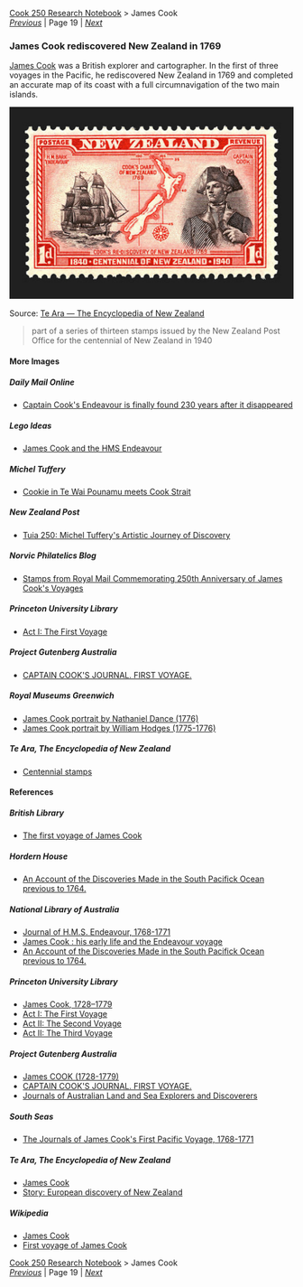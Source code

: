[Cook 250 Research Notebook](../) > James Cook  
*[Previous](../p18-tupaia/)* | Page 19 | *[Next](../p20-star-navigation/)*
### James Cook rediscovered New Zealand in 1769

[James Cook][COOK] was a British explorer and cartographer.
In the first of three voyages in the Pacific, he rediscovered New Zealand
in 1769 and completed an accurate map of its coast with a full circumnavigation
of the two main islands.

![Cook's re-discovery of New Zealand 1769, Centennial of New Zealand Stamp, 1840](pictures/148x100-WxHmm-james-cook.jpg)

Source: [Te Ara — The Encyclopedia of New Zealand](https://teara.govt.nz/en/zoomify/43023/centennial-stamps)

> part of a series of thirteen stamps issued by the New Zealand Post Office
> for the centennial of New Zealand in 1940

#### More Images

##### Daily Mail Online

* [Captain Cook's Endeavour is finally found 230 years after it disappeared](https://www.dailymail.co.uk/news/article-3568740/Captain-Cook-s-HMS-Endeavour-United-States.html)

##### Lego Ideas

* [James Cook and the HMS Endeavour](https://ideas.lego.com/projects/73681484-d113-419a-9dfb-571bf49246a4)

##### Michel Tuffery

* [Cookie in Te Wai Pounamu meets Cook Strait](https://micheltuffery.co.nz/product/cookie-in-te-wai-pounamu-meets-cook-strait/)

##### New Zealand Post

* [Tuia 250: Michel Tuffery's Artistic Journey of Discovery](https://stamps.nzpost.co.nz/new-zealand/2019/tuia-250-michel-tufferys-artistic-journey-discovery)

##### Norvic Philatelics Blog

* [Stamps from Royal Mail Commemorating 250th Anniversary of James Cook's Voyages](https://blog.norphil.co.uk/2018/08/250th-anniversary-of-captain-james.html)

##### Princeton University Library

* [Act I: The First Voyage](https://lib-dbserver.princeton.edu/visual_materials/maps/websites/pacific/cook1/cook1.html)

##### Project Gutenberg Australia

* [CAPTAIN COOK'S JOURNAL. FIRST VOYAGE.](http://gutenberg.net.au/ebooks/e00043.html)

##### Royal Museums Greenwich

* [James Cook portrait by Nathaniel Dance (1776)](https://collections.rmg.co.uk/collections/objects/14102.html)
* [James Cook portrait by William Hodges (1775-1776)](https://collections.rmg.co.uk/collections/objects/15640.html)

##### Te Ara, The Encyclopedia of New Zealand

* [Centennial stamps](https://teara.govt.nz/en/zoomify/43023/centennial-stamps)

#### References

##### British Library

* [The first voyage of James Cook](https://www.bl.uk/the-voyages-of-captain-james-cook/articles/the-first-voyage-of-james-cook)

##### Hordern House

* [An Account of the Discoveries Made in the South Pacifick Ocean previous to 1764.](https://www.hordern.com/pages/books/4504907/alexander-dalrymple/an-account-of-the-discoveries-made-in-the-south-pacifick-ocean-previous-to-1764)

##### National Library of Australia

* [Journal of H.M.S. Endeavour, 1768-1771](https://nla.gov.au/nla.obj-228958440/view)
* [James Cook : his early life and the Endeavour voyage](https://trove.nla.gov.au/goto?i=book&w=8675242&d=https%3A%2F%2Fnla.gov.au%2Fnla.obj-5069509&s=8VW60GCrHy0bp626%2Fo%2FlyYkp6wwl4wYKvC0VwF9jMww%3D)
* [An Account of the Discoveries Made in the South Pacifick Ocean previous to 1764.](https://nla.gov.au/nla.obj-18696055/view?partId=nla.obj-18697220)

##### Princeton University Library

* [James Cook, 1728–1779](https://lib-dbserver.princeton.edu/visual_materials/maps/websites/pacific/cook0/cook0.html)
* [Act I: The First Voyage](https://lib-dbserver.princeton.edu/visual_materials/maps/websites/pacific/cook1/cook1.html)
* [Act II: The Second Voyage](https://lib-dbserver.princeton.edu/visual_materials/maps/websites/pacific/cook2/cook2.html)
* [Act II: The Third Voyage](https://lib-dbserver.princeton.edu/visual_materials/maps/websites/pacific/cook3/cook3.html)

##### Project Gutenberg Australia

* [James COOK (1728-1779)](http://gutenberg.net.au/pages/cook.html)
* [CAPTAIN COOK'S JOURNAL. FIRST VOYAGE.](http://gutenberg.net.au/ebooks/e00043.html)
* [Journals of Australian Land and Sea Explorers and Discoverers](http://gutenberg.net.au/explorers-journals.html)

##### South Seas

* [The Journals of James Cook's First Pacific Voyage, 1768-1771](http://southseas.nla.gov.au/index_voyaging.html)

##### Te Ara, The Encyclopedia of New Zealand

* [James Cook](https://teara.govt.nz/en/biographies/1c25/cook-james)
* [Story: European discovery of New Zealand](https://teara.govt.nz/en/european-discovery-of-new-zealand)

##### Wikipedia

* [James Cook][COOK]
* [First voyage of James Cook](https://en.wikipedia.org/wiki/First_voyage_of_James_Cook)

[COOK]: https://en.wikipedia.org/wiki/James_Cook

[Cook 250 Research Notebook](../) > James Cook  
*[Previous](../p18-tupaia/)* | Page 19 | *[Next](../p20-star-navigation/)*
